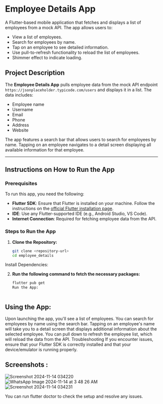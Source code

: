 # Employee Details App

A Flutter-based mobile application that fetches and displays a list of employees from a mock API. The app allows users to:
- View a list of employees.
- Search for employees by name.
- Tap on an employee to see detailed information.
- Use pull-to-refresh functionality to reload the list of employees.
- Shimmer effect to indicate loading.

## Project Description

The **Employee Details App** pulls employee data from the mock API endpoint `https://jsonplaceholder.typicode.com/users` and displays it in a list. The data includes:
- Employee name
- Username
- Email
- Phone
- Address
- Website

The app features a search bar that allows users to search for employees by name. Tapping on an employee navigates to a detail screen displaying all available information for that employee.

---

## Instructions on How to Run the App

### Prerequisites

To run this app, you need the following:

- **Flutter SDK**: Ensure that Flutter is installed on your machine. Follow the instructions on the [official Flutter installation page](https://flutter.dev/docs/get-started/install).
- **IDE**: Use any Flutter-supported IDE (e.g., Android Studio, VS Code).
- **Internet Connection**: Required for fetching employee data from the API.

### Steps to Run the App

1. **Clone the Repository:**

   ```bash
   git clone <repository-url>
   cd employee_details
Install Dependencies:

2. **Run the following command to fetch the necessary packages:**

   ```bash
   flutter pub get
   Run the App:



## Using the App:

Upon launching the app, you'll see a list of employees.
You can search for employees by name using the search bar.
Tapping on an employee's name will take you to a detail screen that displays additional information about the selected employee.
You can pull down to refresh the employee list, which will reload the data from the API.
Troubleshooting
If you encounter issues, ensure that your Flutter SDK is correctly installed and that your device/emulator is running properly.

## Screenshots : 
![Screenshot 2024-11-14 034220](https://github.com/user-attachments/assets/0e06a039-f7f0-4c0d-a95b-ecde15f4aeed)
![WhatsApp Image 2024-11-14 at 3 48 26 AM](https://github.com/user-attachments/assets/cdcf94f5-641f-4c20-bb12-4871ead3f0ec)
![Screenshot 2024-11-14 034231](https://github.com/user-attachments/assets/98fedeee-b389-440b-afdc-6aefb389cda5)


You can run flutter doctor to check the setup and resolve any issues.

